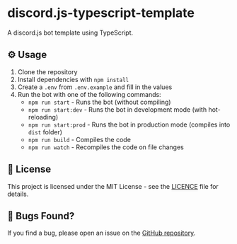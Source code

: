 # discord.js-typescript-template

A discord.js bot template using TypeScript.

## ⚙️ Usage

1. Clone the repository
2. Install dependencies with `npm install`
3. Create a `.env` from `.env.example` and fill in the values
4. Run the bot with one of the following commands:
    - `npm run start` - Runs the bot (without compiling)
    - `npm run start:dev` - Runs the bot in development mode (with hot-reloading)
    - `npm run start:prod` - Runs the bot in production mode (compiles into `dist` folder)
    - `npm run build` - Compiles the code
    - `npm run watch` - Recompiles the code on file changes

## 📝 License

This project is licensed under the MIT License - see the [LICENCE](LICENCE) file for details.

## 🐞 Bugs Found?

If you find a bug, please open an issue on the [GitHub repository](https://github.com/zFl4wless/discord.js-typescript-template/issues).
